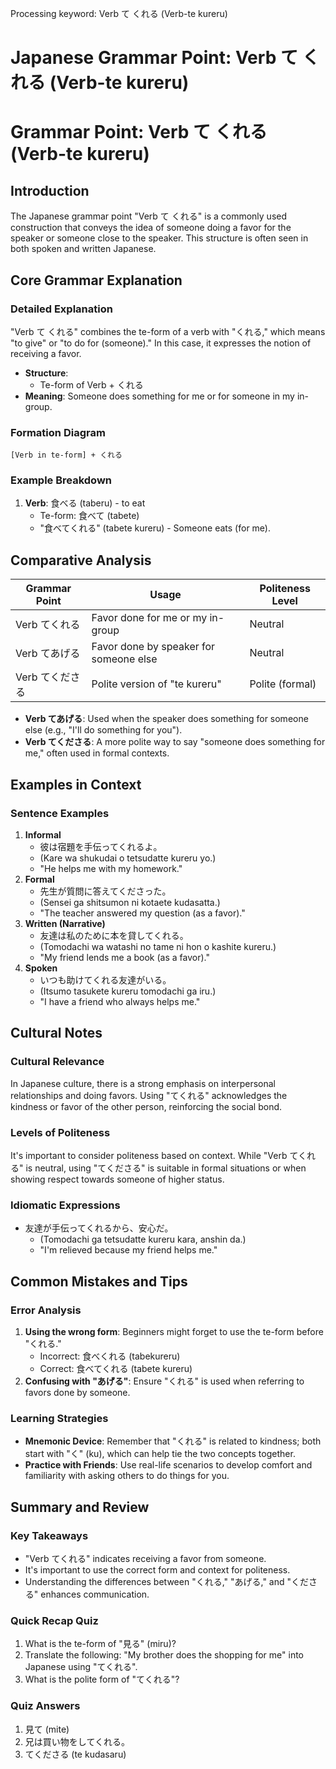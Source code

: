 Processing keyword: Verb て くれる (Verb-te kureru)
# Japanese Grammar Point: Verb て くれる (Verb-te kureru)
# Grammar Point: Verb て くれる (Verb-te kureru)
## Introduction
The Japanese grammar point "Verb て くれる" is a commonly used construction that conveys the idea of someone doing a favor for the speaker or someone close to the speaker. This structure is often seen in both spoken and written Japanese.
## Core Grammar Explanation
### Detailed Explanation
"Verb て くれる" combines the te-form of a verb with "くれる," which means "to give" or "to do for (someone)." In this case, it expresses the notion of receiving a favor.
- **Structure**: 
  - Te-form of Verb + くれる
- **Meaning**: Someone does something for me or for someone in my in-group.
### Formation Diagram
```
[Verb in te-form] + くれる
```
### Example Breakdown
1. **Verb**: 食べる (taberu) - to eat
   - Te-form: 食べて (tabete)
   - "食べてくれる" (tabete kureru) - Someone eats (for me).
## Comparative Analysis
| Grammar Point        | Usage                                        | Politeness Level      |
|----------------------|---------------------------------------------|------------------------|
| Verb てくれる        | Favor done for me or my in-group           | Neutral                 |
| Verb てあげる        | Favor done by speaker for someone else      | Neutral                 |
| Verb てくださる      | Polite version of "te kureru"              | Polite (formal)        |
- **Verb てあげる**: Used when the speaker does something for someone else (e.g., "I'll do something for you").
- **Verb てくださる**: A more polite way to say "someone does something for me," often used in formal contexts.
## Examples in Context
### Sentence Examples
1. **Informal**
   - 彼は宿題を手伝ってくれるよ。
   - (Kare wa shukudai o tetsudatte kureru yo.)
   - "He helps me with my homework."
2. **Formal**
   - 先生が質問に答えてくださった。
   - (Sensei ga shitsumon ni kotaete kudasatta.)
   - "The teacher answered my question (as a favor)."
3. **Written (Narrative)**
   - 友達は私のために本を貸してくれる。
   - (Tomodachi wa watashi no tame ni hon o kashite kureru.)
   - "My friend lends me a book (as a favor)."
4. **Spoken**
   - いつも助けてくれる友達がいる。
   - (Itsumo tasukete kureru tomodachi ga iru.)
   - "I have a friend who always helps me."
## Cultural Notes
### Cultural Relevance
In Japanese culture, there is a strong emphasis on interpersonal relationships and doing favors. Using "てくれる" acknowledges the kindness or favor of the other person, reinforcing the social bond. 
### Levels of Politeness
It's important to consider politeness based on context. While "Verb てくれる" is neutral, using "てくださる" is suitable in formal situations or when showing respect towards someone of higher status.
### Idiomatic Expressions
- 友達が手伝ってくれるから、安心だ。
  - (Tomodachi ga tetsudatte kureru kara, anshin da.)
  - "I'm relieved because my friend helps me."
## Common Mistakes and Tips
### Error Analysis
1. **Using the wrong form**: Beginners might forget to use the te-form before "くれる."
   - Incorrect: 食べくれる (tabekureru)
   - Correct: 食べてくれる (tabete kureru)
2. **Confusing with "あげる"**: Ensure "くれる" is used when referring to favors done by someone.
### Learning Strategies
- **Mnemonic Device**: Remember that "くれる" is related to kindness; both start with "く" (ku), which can help tie the two concepts together.
- **Practice with Friends**: Use real-life scenarios to develop comfort and familiarity with asking others to do things for you.
## Summary and Review
### Key Takeaways
- "Verb てくれる" indicates receiving a favor from someone.
- It's important to use the correct form and context for politeness.
- Understanding the differences between "くれる," "あげる," and "くださる" enhances communication.
### Quick Recap Quiz
1. What is the te-form of "見る" (miru)?
2. Translate the following: "My brother does the shopping for me" into Japanese using "てくれる".
3. What is the polite form of "てくれる"?
### Quiz Answers
1. 見て (mite)
2. 兄は買い物をしてくれる。
3. てくださる (te kudasaru)
